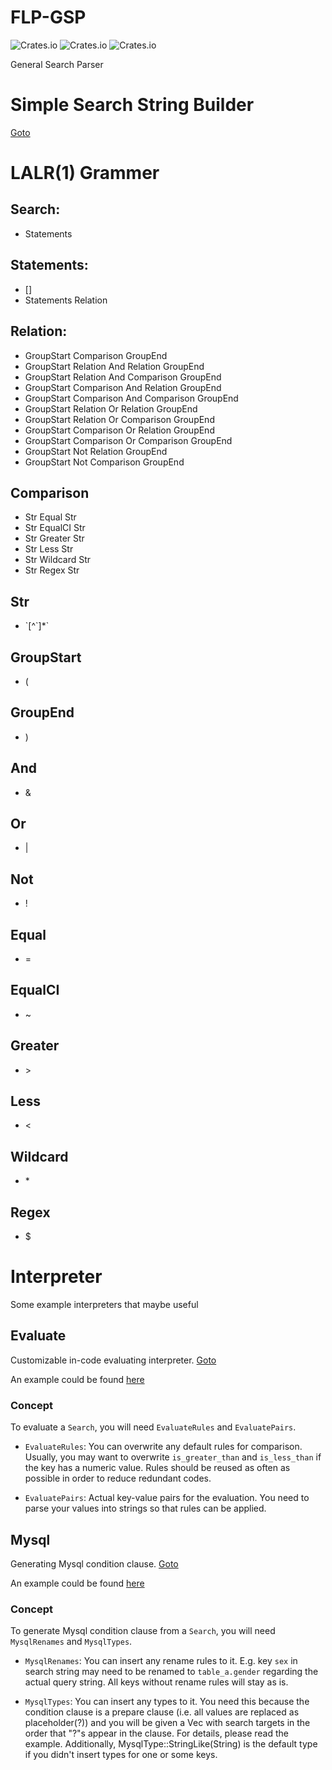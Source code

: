 # FLP-GSP

![Crates.io](https://img.shields.io/crates/v/flp-gsp)
![Crates.io](https://img.shields.io/crates/l/flp-gsp)
![Crates.io](https://img.shields.io/crates/d/flp-gsp)

General Search Parser

# Simple Search String Builder

[Goto](https://hakukano.github.io)

# LALR(1) Grammer

## Search:

* Statements

## Statements:

* []
* Statements Relation

## Relation:

* GroupStart Comparison GroupEnd
* GroupStart Relation And Relation GroupEnd
* GroupStart Relation And Comparison GroupEnd
* GroupStart Comparison And Relation GroupEnd
* GroupStart Comparison And Comparison GroupEnd
* GroupStart Relation Or Relation GroupEnd
* GroupStart Relation Or Comparison GroupEnd
* GroupStart Comparison Or Relation GroupEnd
* GroupStart Comparison Or Comparison GroupEnd
* GroupStart Not Relation GroupEnd
* GroupStart Not Comparison GroupEnd

## Comparison

* Str Equal Str
* Str EqualCI Str
* Str Greater Str
* Str Less Str
* Str Wildcard Str
* Str Regex Str

## Str

* \`\[^\`\]\*\`

## GroupStart

* (

## GroupEnd

* )

## And

* &

## Or

* |

## Not

* !

## Equal

* =

## EqualCI

* ~

## Greater

* \>

## Less

* <

## Wildcard

* \*

## Regex

* $

# Interpreter

Some example interpreters that maybe useful

## Evaluate

Customizable in-code evaluating interpreter. [Goto](https://github.com/Hakukano/FLP-GSP/blob/main/src/interpreter/evaluate.rs)

An example could be found [here](https://github.com/Hakukano/FLP-GSP/blob/main/tests/evaluate.rs)

### Concept

To evaluate a `Search`, you will need `EvaluateRules` and `EvaluatePairs`.

* `EvaluateRules`: You can overwrite any default rules for comparison. Usually, you may want to overwrite `is_greater_than` and `is_less_than` if the key has a numeric value. Rules should be reused as often as possible in order to reduce redundant codes.

* `EvaluatePairs`: Actual key-value pairs for the evaluation. You need to parse your values into strings so that rules can be applied.

## Mysql

Generating Mysql condition clause. [Goto](https://github.com/Hakukano/FLP-GSP/blob/main/src/interpreter/mysql.rs)

An example could be found [here](https://github.com/Hakukano/FLP-GSP/blob/main/tests/mysql.rs)

### Concept

To generate Mysql condition clause from a `Search`, you will need `MysqlRenames` and `MysqlTypes`.

* `MysqlRenames`: You can insert any rename rules to it. E.g. key `sex` in search string may need to be renamed to `table_a.gender` regarding the actual query string. All keys without rename rules will stay as is.

* `MysqlTypes`: You can insert any types to it. You need this because the condition clause is a prepare clause (i.e. all values are replaced as placeholder(?)) and you will be given a Vec<MysqlType> with search targets in the order that "?"s appear in the clause. For details, please read the example. Additionally, MysqlType::StringLike(String) is the default type if you didn't insert types for one or some keys.
